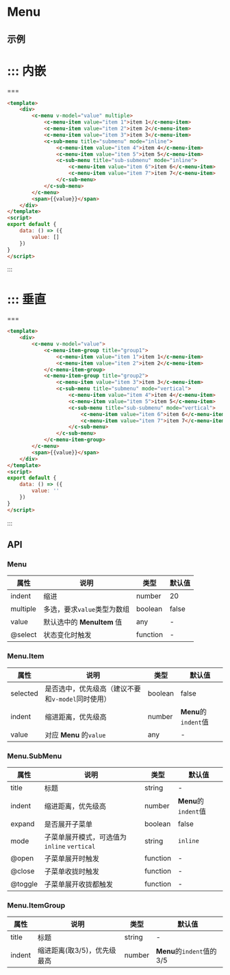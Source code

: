 # Menu

## 示例

::: 内嵌
===

===
```html
<template>
	<div>
		<c-menu v-model="value" multiple>
			<c-menu-item value="item 1">item 1</c-menu-item>
			<c-menu-item value="item 2">item 2</c-menu-item>
			<c-menu-item value="item 3">item 3</c-menu-item>
			<c-sub-menu title="submenu" mode="inline">
				<c-menu-item value="item 4">item 4</c-menu-item>
				<c-menu-item value="item 5">item 5</c-menu-item>
				<c-sub-menu title="sub-submenu" mode="inline">
					<c-menu-item value="item 6">item 6</c-menu-item>
					<c-menu-item value="item 7">item 7</c-menu-item>
				</c-sub-menu>
			</c-sub-menu>
		</c-menu>
		<span>{{value}}</span>
	</div>
</template>
<script>
export default {
	data: () => ({
		value: []
	})
}
</script>
```
:::

::: 垂直
===

===
```html
<template>
	<div>
		<c-menu v-model="value">
			<c-menu-item-group title="group1">
				<c-menu-item value="item 1">item 1</c-menu-item>
				<c-menu-item value="item 2">item 2</c-menu-item>
			</c-menu-item-group>
			<c-menu-item-group title="group2">
				<c-menu-item value="item 3">item 3</c-menu-item>
				<c-sub-menu title="submenu" mode="vertical">
					<c-menu-item value="item 4">item 4</c-menu-item>
					<c-menu-item value="item 5">item 5</c-menu-item>
					<c-sub-menu title="sub-submenu" mode="vertical">
						<c-menu-item value="item 6">item 6</c-menu-item>
						<c-menu-item value="item 7">item 7</c-menu-item>
					</c-sub-menu>
				</c-sub-menu>
			</c-menu-item-group>
		</c-menu>
		<span>{{value}}</span>
	</div>
</template>
<script>
export default {
	data: () => ({
		value: ''
	})
}
</script>
```
:::


## API


### Menu

| 属性      | 说明      | 类型       | 默认值  |
| ------- | ------- | -------- | ---- |
| indent | 缩进	 | number | 20    |
| multiple | 多选，要求`value`类型为数组	| boolean | false  |
| value | 默认选中的 **MenuItem** 值	| any | -  |
| @select | 状态变化时触发 | function | -    |

### Menu.Item

| 属性       | 说明                         | 类型       | 默认值   |
| -------- | -------------------------- | -------- | ----- |
| selected | 是否选中，优先级高（建议不要和`v-model`同时使用） | boolean | false |
| indent   | 缩进距离，优先级高          | number   |  **Menu**的`indent`值   |
| value     | 对应 **Menu** 的`value`		 | any   | -    |


### Menu.SubMenu

| 属性      | 说明                                       | 类型       | 默认值    |
| ------- | ---------------------------------------- | -------- | ------ |
| title   | 标题                                       | string | -      |
| indent   | 缩进距离，优先级高          | number   |  **Menu**的`indent`值   |
| expand  | 是否展开子菜单                                  | boolean   | false  |
| mode    | 子菜单展开模式，可选值为`inline` `vertical` | string   | `inline` |
| @open   | 子菜单展开时触发                                 | function | -      |
| @close  | 子菜单收拢时触发                                 | function | -      |
| @toggle | 子菜单展开收拢都触发                               | function | -      |

### Menu.ItemGroup

| 属性    | 说明   | 类型       | 默认值  |
| ----- | ---- | -------- | ---- |
| title | 标题   | string | -    |
| indent   | 缩进距离(取3/5)，优先级最高          | number   |  **Menu**的`indent`值的3/5   |
